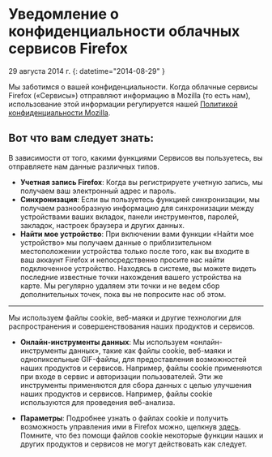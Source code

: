# Уведомление о конфиденциальности облачных сервисов Firefox

29 августа 2014 г.
{: datetime="2014-08-29" }

Мы заботимся о вашей конфиденциальности. Когда облачные сервисы Firefox («Сервисы») отправляют информацию в Mozilla (то есть нам), использование этой информации регулируется нашей [Политикой конфиденциальности Mozilla](https://www.mozilla.org/privacy/).

## Вот что вам следует знать:

В зависимости от того, какими функциями Сервисов вы пользуетесь, вы отправляете нам данные различных типов.

* **Учетная запись Firefox**: Когда вы регистрируете учетную запись, мы получаем ваш электронный адрес и пароль.
* **Синхронизация**: Если вы пользуетесь функцией синхронизации, мы получаем разнообразную информацию для синхронизации между устройствами ваших вкладок, панели инструментов, паролей, закладок, настроек браузера и других данных.
* **Найти мое устройство**: При включении вами функции «Найти мое устройство» мы получаем данные о приблизительном местоположении устройства только после того, как вы входите в ваш аккаунт Firefox и непосредственно просите нас найти подключенное устройство.  Находясь в системе, вы можете видеть последние известные точки нахождения вашего устройства на карте. Мы регулярно удаляем эти точки и не ведем сбор дополнительных точек, пока вы не попросите нас об этом.

---------------------------------------

Мы используем файлы cookie, веб-маяки и другие технологии для распространения и совершенствования наших продуктов и сервисов.

* **Онлайн-инструменты данных**: Мы используем «онлайн-инструменты данных», такие как файлы cookie, веб-маяки и однопиксельные GIF-файлы, для предоставления возможностей наших продуктов и сервисов. Например, файлы cookie применяются при входе в сервис и авторизации пользователей. Эти же инструменты применяются для сбора данных с целью улучшения наших продуктов и сервисов. Например, файлы cookie используются для проведения веб-анализа.

* **Параметры**: Подробнее узнать о файлах cookie и получить возможность управления ими в Firefox можно, щелкнув [здесь](https://support.mozilla.org/ru/kb/kuki-informaciya-kotoruyu-veb-sajty-hranyat-na-vas). Помните, что без помощи файлов cookie некоторые функции наших и других продуктов и сервисов не могут действовать как следует.



